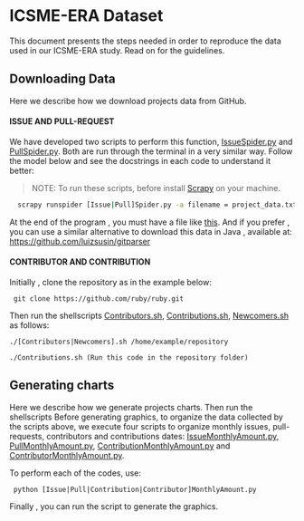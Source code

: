 # ICSME-ERA Dataset
This document presents the steps needed in order to reproduce the data used in our ICSME-ERA study. Read on for the guidelines.

## Downloading Data
Here we describe how we download projects data from GitHub.
#### ISSUE AND PULL-REQUEST 
We have developed two scripts to perform this function, [IssueSpider.py](https://github.com/fronchetti/ICSME-ERA-Dataset/blob/master/IssueSpider.py) and [PullSpider.py](https://github.com/fronchetti/ICSME-ERA-Dataset/blob/master/PullSpider.py). Both are run through the terminal in a very similar way. Follow the model below and see the docstrings in each code to understand it better:

> NOTE: To run these scripts, before install [Scrapy](http://doc.scrapy.org/en/latest/intro/install.html) on your machine.

```bash
  scrapy runspider [Issue|Pull]Spider.py -a filename = project_data.txt -a url = https://github.com/ruby/ruby/ -a firstpage = 1 -a lastpage = 10
```
At the end of the program , you must have a file like [this](https://github.com/fronchetti/ICSME-ERA-Dataset/blob/master/issue_file_example.txt).
And if you prefer , you can use a similar alternative to download this data in Java , available at:
https://github.com/luizsusin/gitparser

#### CONTRIBUTOR AND CONTRIBUTION
Initially , clone the repository as in the example below:

``` git clone https://github.com/ruby/ruby.git```

Then run the shellscripts [Contributors.sh](https://github.com/fronchetti/ICSME-ERA-Dataset/blob/master/Contributors.sh), [Contributions.sh](https://github.com/fronchetti/ICSME-ERA-Dataset/blob/master/Contributions.sh), [Newcomers.sh](https://github.com/fronchetti/ICSME-ERA-Dataset/blob/master/Newcomers.sh) as follows:

``` ./[Contributors|Newcomers].sh /home/example/repository ```

``` ./Contributions.sh (Run this code in the repository folder) ```

## Generating charts
Here we describe how we generate projects charts.
Then run the shellscripts
Before generating graphics, to organize the data collected by the scripts above, we execute four scripts to organize monthly issues, pull-requests, contributors and contributions dates: [IssueMonthlyAmount.py](https://github.com/fronchetti/ICSME-ERA-Dataset/blob/master/IssueMonthlyAmount.py), [PullMonthlyAmount.py](https://github.com/fronchetti/ICSME-ERA-Dataset/blob/master/PullMonthlyAmount.py),
[ContributionMonthlyAmount.py](https://github.com/fronchetti/ICSME-ERA-Dataset/blob/master/ContributionMonthlyAmount.py) and [ContributorMonthlyAmount.py](https://github.com/fronchetti/ICSME-ERA-Dataset/blob/master/ContributorMonthlyAmount.py).

To perform each of the codes, use:

` python [Issue|Pull|Contribution|Contributor]MonthlyAmount.py`

Finally , you can run the script to generate the graphics.




